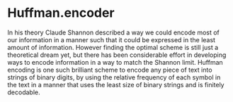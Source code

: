 # Huffman.encoder
In his theory Claude Shannon described a way we could encode most of our information in a manner such that it could be expressed in the least amount of information. However finding the optimal scheme is still just a theoretical dream yet, but there has been considerable effort in developing ways to encode information in a way to match the Shannon limit. Huffman encoding is one such brilliant scheme to encode any piece of text into strings of binary digits, by using the relative frequency of each symbol in the text in a manner that uses the least size of binary strings and is finitely decodable.  
